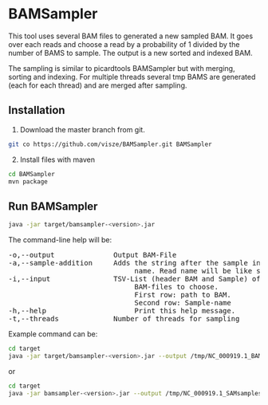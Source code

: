 # BAMSampler

This tool uses several BAM files to generated a new sampled BAM. It goes over each reads and choose a read by a probability of 1 divided by the number of BAMS to sample. The output is a new sorted and indexed BAM.

The sampling is similar to picardtools BAMSampler but with merging, sorting and indexing. For multiple threads several tmp BAMS are generated (each for each thread) and are merged after sampling.

## Installation

1. Download the master branch from git.
```bash
git co https://github.com/visze/BAMSampler.git BAMSampler
```
2. Install files with maven
```bash
cd BAMSampler
mvn package
```

## Run BAMSampler
```bash
java -jar target/bamsampler-<version>.jar
```

The command-line help will be:

<pre>
-o,--output <arg>             Output BAM-File
-a,--sample-addition <arg>    Adds the string after the sample in the read
                              name. Read name will be like sample_addition_oldname
-i,--input <arg>              TSV-List (header BAM and Sample) of
                              BAM-files to choose.
                              First row: path to BAM.
                              Second row: Sample-name
-h,--help                     Print this help message.
-t,--threads <arg>            Number of threads for sampling
</pre>

Example command can be:
```bash
cd target
java -jar target/bamsampler-<version>.jar --output /tmp/NC_000919.1_BAMsamples.bam --sample-addition testBAM --input resources/NC_000919.1_BAMsamples.tsv --threads 4
```

or

```bash
cd target
java -jar bamsampler-<version>.jar --output /tmp/NC_000919.1_SAMsamples.bam --sample-addition testSAM --input resources/NC_000919.1_BAMsamples.tsv --threads 4
```